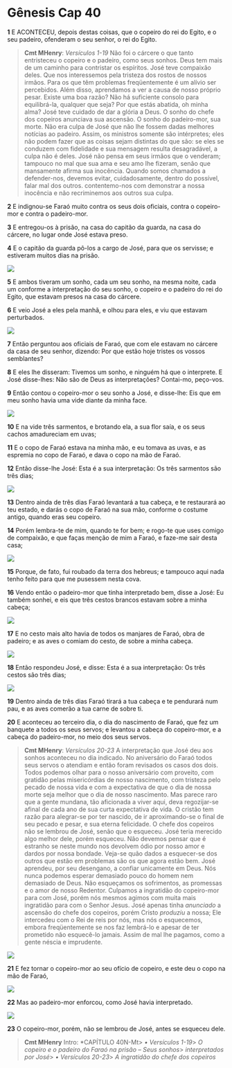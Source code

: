 # Gênesis Cap 40

**1** 	E ACONTECEU, depois destas coisas, que o copeiro do rei do Egito, e o seu padeiro, ofenderam o seu senhor, o rei do Egito.

> **Cmt MHenry**: *Versículos 1-19* Não foi o cárcere o que tanto entristeceu o copeiro e o padeiro, como seus sonhos. Deus tem mais de um caminho para contristar os espíritos. José teve compaixão deles. Que nos interessemos pela tristeza dos rostos de nossos irmãos. Para os que têm problemas freqüentemente é um alívio ser percebidos. Além disso, aprendamos a ver a causa de nosso próprio pesar. Existe uma boa razão? Não há suficiente consolo para equilibrá-la, qualquer que seja? Por que estás abatida, oh minha alma? José teve cuidado de dar a glória a Deus. O sonho do chefe dos copeiros anunciava sua ascensão. O sonho do padeiro-mor, sua morte. Não era culpa de José que não lhe fossem dadas melhores notícias ao padeiro. Assim, os ministros somente são intérpretes; eles não podem fazer que as coisas sejam distintas do que são: se eles se conduzem com fidelidade e sua mensagem resulta desagradável, a culpa não é deles. José não pensa em seus irmãos que o venderam; tampouco no mal que sua ama e seu amo lhe fizeram, senão que mansamente afirma sua inocência. Quando somos chamados a defender-nos, devemos evitar, cuidadosamente, dentro do possível, falar mal dos outros. contentemo-nos com demonstrar a nossa inocência e não recriminemos aos outros sua culpa.

**2** 	E indignou-se Faraó muito contra os seus dois oficiais, contra o copeiro-mor e contra o padeiro-mor.

**3** 	E entregou-os à prisão, na casa do capitão da guarda, na casa do cárcere, no lugar onde José estava preso.

**4** 	E o capitão da guarda pô-los a cargo de José, para que os servisse; e estiveram muitos dias na prisão.

![](../Images/SweetPublishing/1-40-1.jpg) 

**5** 	E ambos tiveram um sonho, cada um seu sonho, na mesma noite, cada um conforme a interpretação do seu sonho, o copeiro e o padeiro do rei do Egito, que estavam presos na casa do cárcere.

**6** 	E veio José a eles pela manhã, e olhou para eles, e viu que estavam perturbados.

![](../Images/SweetPublishing/1-40-2.jpg) 

**7** 	Então perguntou aos oficiais de Faraó, que com ele estavam no cárcere da casa de seu senhor, dizendo: Por que estão hoje tristes os vossos semblantes?

**8** 	E eles lhe disseram: Tivemos um sonho, e ninguém há que o interprete. E José disse-lhes: Não são de Deus as interpretações? Contai-mo, peço-vos.

**9** 	Então contou o copeiro-mor o seu sonho a José, e disse-lhe: Eis que em meu sonho havia uma vide diante da minha face.

![](../Images/SweetPublishing/1-40-3.jpg) 

**10** 	E na vide três sarmentos, e brotando ela, a sua flor saía, e os seus cachos amadureciam em uvas;

**11** 	E o copo de Faraó estava na minha mão, e eu tomava as uvas, e as espremia no copo de Faraó, e dava o copo na mão de Faraó.

**12** 	Então disse-lhe José: Esta é a sua interpretação: Os três sarmentos são três dias;

![](../Images/SweetPublishing/1-40-4.jpg) 

**13** 	Dentro ainda de três dias Faraó levantará a tua cabeça, e te restaurará ao teu estado, e darás o copo de Faraó na sua mão, conforme o costume antigo, quando eras seu copeiro.

**14** 	Porém lembra-te de mim, quando te for bem; e rogo-te que uses comigo de compaixão, e que faças menção de mim a Faraó, e faze-me sair desta casa;

![](../Images/SweetPublishing/1-40-5.jpg) 

**15** 	Porque, de fato, fui roubado da terra dos hebreus; e tampouco aqui nada tenho feito para que me pusessem nesta cova.

**16** 	Vendo então o padeiro-mor que tinha interpretado bem, disse a José: Eu também sonhei, e eis que três cestos brancos estavam sobre a minha cabeça;

![](../Images/SweetPublishing/1-40-6.jpg) 

**17** 	E no cesto mais alto havia de todos os manjares de Faraó, obra de padeiro; e as aves o comiam do cesto, de sobre a minha cabeça.

![](../Images/SweetPublishing/1-40-7.jpg) 

**18** 	Então respondeu José, e disse: Esta é a sua interpretação: Os três cestos são três dias;

![](../Images/SweetPublishing/1-40-8.jpg) 

**19** 	Dentro ainda de três dias Faraó tirará a tua cabeça e te pendurará num pau, e as aves comerão a tua carne de sobre ti.

**20** 	E aconteceu ao terceiro dia, o dia do nascimento de Faraó, que fez um banquete a todos os seus servos; e levantou a cabeça do copeiro-mor, e a cabeça do padeiro-mor, no meio dos seus servos.

> **Cmt MHenry**: *Versículos 20-23* A interpretação que José deu aos sonhos aconteceu no dia indicado. No aniversário do Faraó todos seus servos o atendiam e então foram revisados os casos dos dois. Todos podemos olhar para o nosso aniversário com proveito, com gratidão pelas misericórdias de nosso nascimento, com tristeza pelo pecado de nossa vida e com a expectativa de que o dia de nossa morte seja melhor que o dia de nosso nascimento. Mas parece raro que a gente mundana, tão aficionada a viver aqui, deva regozijar-se afinal de cada ano de sua curta expectativa de vida. O cristão tem razão para alegrar-se por ter nascido, de ir aproximando-se o final de seu pecado e pesar, e sua eterna felicidade. O chefe dos copeiros não se lembrou de José, senão que o esqueceu. José teria merecido algo melhor dele, porém esqueceu. Não devemos pensar que é estranho se neste mundo nos devolvem ódio por nosso amor e dardos por nossa bondade. Veja-se quão dados a esquecer-se dos outros que estão em problemas são os que agora estão bem. José aprendeu, por seu desengano, a confiar unicamente em Deus. Nós nunca podemos esperar demasiado pouco do homem nem demasiado de Deus. Não esqueçamos os sofrimentos, as promessas e o amor de nosso Redentor. Culpamos a ingratidão do copeiro-mor para com José, porém nós mesmos agimos com muita mais ingratidão para com o Senhor Jesus. José apenas tinha *anunciado* a ascensão do chefe dos copeiros, porém Cristo *produziu* a nossa; Ele intercedeu com o Rei de reis por nós, mas nós o esquecemos, embora freqüentemente se nos faz lembrá-lo e apesar de ter prometido não esquecê-lo jamais. Assim de mal lhe pagamos, como a gente néscia e imprudente.

![](../Images/SweetPublishing/1-40-9.jpg) 

**21** 	E fez tornar o copeiro-mor ao seu ofício de copeiro, e este deu o copo na mão de Faraó,

![](../Images/SweetPublishing/1-40-11.jpg) 

**22** 	Mas ao padeiro-mor enforcou, como José havia interpretado.

![](../Images/SweetPublishing/1-40-10.jpg) 

**23** 	O copeiro-mor, porém, não se lembrou de José, antes se esqueceu dele.


> **Cmt MHenry** Intro: *CAPÍTULO 40N-Mt> *• Versículos 1-19*> *O copeiro e o padeiro do Faraó na prisão – Seus sonhos*> *interpretados por José*> *• Versículos 20-23*> *A ingratidão do chefe dos copeiros*